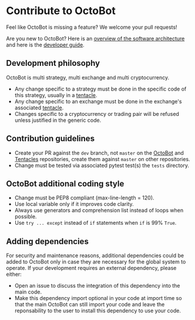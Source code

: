 # Contribute to OctoBot

Feel like OctoBot is missing a feature? We welcome your pull requests! 

Are you new to OctoBot? Here is an [overview of the software architecture](https://octobot.cloud/en/guides/octobot-developers-environment/architecture) and here is the [developer guide](https://octobot.cloud/en/guides/developers).

## Development philosophy

OctoBot is multi strategy, multi exchange and multi cryptocurrency.
- Any change specific to a strategy must be done in the specific code of this strategy, usually in a [tentacle](https://github.com/Drakkar-Software/OctoBot-tentacles).
- Any change specific to an exchange must be done in the exchange's associated [tentacle](https://github.com/Drakkar-Software/OctoBot-tentacles).
- Changes specific to a cryptocurrency or trading pair will be refused unless justified in the generic code.

## Contribution guidelines

- Create your PR against the `dev` branch, not `master` on the [OctoBot](https://github.com/Drakkar-Software/OctoBot) and [Tentacles](https://github.com/Drakkar-Software/OctoBot-tentacles) repositories, create them against `master` on other repositories.
- Change must be tested via associated pytest test(s) the `tests` directory.

## OctoBot additional coding style

- Change must be PEP8 compliant (max-line-length = 120).
- Use local variable only if it improves code clarity.
- Always use generators and comprehension list instead of loops when possible.
- Use `try ... except` instead of `if` statements when `if` is 99% `True`.

## Adding dependencies

For security and maintenance reasons, additional dependencies could be added to OctoBot only in case they are necessary for the global system to operate.
If your development requires an external dependency, please either:
- Open an issue to discuss the integration of this dependency into the main code.
- Make this dependency import optional in your code at import time so that the main OctoBot can still import your code and leave the reponsability to the user to install this dependency to use your code.
